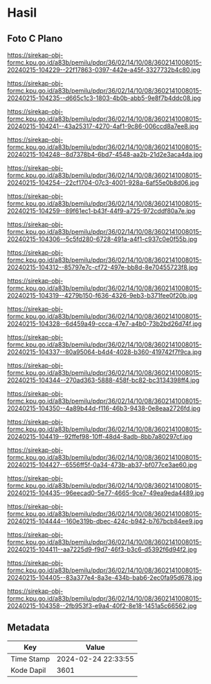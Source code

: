 # Hasil

## Foto C Plano

https://sirekap-obj-formc.kpu.go.id/a83b/pemilu/pdpr/36/02/14/10/08/3602141008015-20240215-104229--22f17863-0397-442e-a45f-3327732b4c80.jpg

https://sirekap-obj-formc.kpu.go.id/a83b/pemilu/pdpr/36/02/14/10/08/3602141008015-20240215-104235--d665c1c3-1803-4b0b-abb5-9e8f7b4ddc08.jpg

https://sirekap-obj-formc.kpu.go.id/a83b/pemilu/pdpr/36/02/14/10/08/3602141008015-20240215-104241--43a25317-4270-4af1-9c86-006ccd8a7ee8.jpg

https://sirekap-obj-formc.kpu.go.id/a83b/pemilu/pdpr/36/02/14/10/08/3602141008015-20240215-104248--8d7378b4-6bd7-4548-aa2b-21d2e3aca4da.jpg

https://sirekap-obj-formc.kpu.go.id/a83b/pemilu/pdpr/36/02/14/10/08/3602141008015-20240215-104254--22cf1704-07c3-4001-928a-6af55e0b8d06.jpg

https://sirekap-obj-formc.kpu.go.id/a83b/pemilu/pdpr/36/02/14/10/08/3602141008015-20240215-104259--89f61ec1-b43f-44f9-a725-972cddf80a7e.jpg

https://sirekap-obj-formc.kpu.go.id/a83b/pemilu/pdpr/36/02/14/10/08/3602141008015-20240215-104306--5c5fd280-6728-491a-a4f1-c937c0e0f55b.jpg

https://sirekap-obj-formc.kpu.go.id/a83b/pemilu/pdpr/36/02/14/10/08/3602141008015-20240215-104312--85797e7c-cf72-497e-bb8d-8e70455723f8.jpg

https://sirekap-obj-formc.kpu.go.id/a83b/pemilu/pdpr/36/02/14/10/08/3602141008015-20240215-104319--4279b150-f636-4326-9eb3-b371fee0f20b.jpg

https://sirekap-obj-formc.kpu.go.id/a83b/pemilu/pdpr/36/02/14/10/08/3602141008015-20240215-104328--6d459a49-ccca-47e7-a4b0-73b2bd26d74f.jpg

https://sirekap-obj-formc.kpu.go.id/a83b/pemilu/pdpr/36/02/14/10/08/3602141008015-20240215-104337--80a95064-b4d4-4028-b360-419742f7f9ca.jpg

https://sirekap-obj-formc.kpu.go.id/a83b/pemilu/pdpr/36/02/14/10/08/3602141008015-20240215-104344--270ad363-5888-458f-bc82-bc3134398ff4.jpg

https://sirekap-obj-formc.kpu.go.id/a83b/pemilu/pdpr/36/02/14/10/08/3602141008015-20240215-104350--4a89b44d-f116-46b3-9438-0e8eaa2726fd.jpg

https://sirekap-obj-formc.kpu.go.id/a83b/pemilu/pdpr/36/02/14/10/08/3602141008015-20240215-104419--92ffef98-10ff-48d4-8adb-8bb7a80297cf.jpg

https://sirekap-obj-formc.kpu.go.id/a83b/pemilu/pdpr/36/02/14/10/08/3602141008015-20240215-104427--6556ff5f-0a34-473b-ab37-bf077ce3ae60.jpg

https://sirekap-obj-formc.kpu.go.id/a83b/pemilu/pdpr/36/02/14/10/08/3602141008015-20240215-104435--96eecad0-5e77-4665-9ce7-49ea9eda4489.jpg

https://sirekap-obj-formc.kpu.go.id/a83b/pemilu/pdpr/36/02/14/10/08/3602141008015-20240215-104444--160e319b-dbec-424c-b942-b767bcb84ee9.jpg

https://sirekap-obj-formc.kpu.go.id/a83b/pemilu/pdpr/36/02/14/10/08/3602141008015-20240215-104411--aa7225d9-f9d7-46f3-b3c6-d5392f6d94f2.jpg

https://sirekap-obj-formc.kpu.go.id/a83b/pemilu/pdpr/36/02/14/10/08/3602141008015-20240215-104405--83a377e4-8a3e-434b-bab6-2ec0fa95d678.jpg

https://sirekap-obj-formc.kpu.go.id/a83b/pemilu/pdpr/36/02/14/10/08/3602141008015-20240215-104358--2fb953f3-e9a4-40f2-8e18-1451a5c66562.jpg


## Metadata

| Key        | Value               |
| ---------- | ------------------- |
| Time Stamp | 2024-02-24 22:33:55 |
| Kode Dapil | 3601                |



